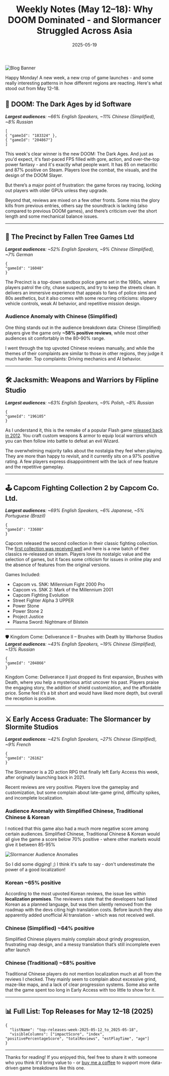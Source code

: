 ﻿---
title: "Weekly Notes (May 12–18): Why DOOM Dominated - and Slormancer Struggled Across Asia"
slug: "weekly-notes-2025-05-12"
date: "2025-05-19"
description: "Fast-paced FPS, nostalgic Flash revivals, and ARPGs struggling to communicate - this week’s game releases reveal what players love and what drives them away"
tags: ["Weekly Notes", "Kingdom Come Deliverance II", "Steam", "New Releases", "Game Reviews", "Localization", "Audience Analysis", "DOOM The Dark Ages", "The Slormancer", "Early Access", "Regional Reception"]
image: "https://media.githubusercontent.com/media/NiklasBorglund/niklasnotes-blog/main/posts/weekly-notes-2025-05-12/hero.jpg"
---

![Blog Banner](./hero.jpg)

Happy Monday! A new week, a new crop of game launches - and some really interesting patterns in how different regions are reacting. Here's what stood out from May 12–18.

## 🔫 DOOM: The Dark Ages by id Software
***Largest audiences**: ~66% English Speakers, ~11% Chinese (Simplified), ~8% Russian*

```condensedgamecard-grid
[
{ "gameId": "183324" },
{ "gameId": "204867"}
]
```

This week's clear winner is the new DOOM: The Dark Ages.
And just as you'd expect, it's fast-paced FPS filled with gore, action, and over-the-top power fantasy - and it's exactly what people want. It has 85 on metacritic and 87% positive on Steam.
Players love the combat, the visuals, and the design of the DOOM Slayer.

But there’s a major point of frustration: the game forces ray tracing, locking out players with older GPUs unless they upgrade.

Beyond that, reviews are mixed on a few other fronts. Some miss the glory kills from previous entries, others say the soundtrack is lacking (also compared to previous DOOM games), and there’s criticism over the short length and some mechanical balance issues.

---

## 🚓 The Precinct by Fallen Tree Games Ltd
***Largest audiences**: ~52% English Speakers, ~9% Chinese (Simplified), ~7% German*

```condensedgamecard
{
"gameId": "16048"
}
```

The Precinct is a top-down sandbox police game set in the 1980s, where players patrol the city, chase suspects, and try to keep the streets clean.
It delivers an immersive experience that appeals to fans of police sims and 80s aesthetics, but it also comes with some recurring criticisms: slippery vehicle controls, weak AI behavior, and repetitive mission design.

### Audience Anomaly with Chinese (Simplified)

One thing stands out in the audience breakdown data: Chinese (Simplified) players give the game only **~58% positive reviews**, while most other audiences sit comfortably in the 80–90% range.

I went through the top upvoted Chinese reviews manually, and while the themes of their complaints are similar to those in other regions, they judge it much harder. Top complaints: Driving mechanics and AI behavior.

---

## 🛠️ Jacksmith: Weapons and Warriors by Flipline Studio
***Largest audiences**: ~63% English Speakers, ~9% Polish, ~8% Russian*

```condensedgamecard
{
"gameId": "196105"
}
```

As I understand it, this is the remake of a popular Flash game [released back in 2012](https://jacksmithgame.io/).
You craft custom weapons & armor to equip local warriors which you can then follow into battle to defeat an evil Wizard.

The overwhelming majority talks about the nostalgia they feel when playing. They are more than happy to revisit, and it currently sits on a 97% positive rating.
A few players express disappointment with the lack of new feature and the repetitive gameplay.


---

## 🕹️ Capcom Fighting Collection 2 by Capcom Co. Ltd.
***Largest audiences**: ~69% English Speakers, ~6% Japanese, ~5% Portuguese (Brazil)*

```condensedgamecard
{
"gameId": "33608"
}
```

Capcom released the second collection in their classic fighting collection. The [first collection was received well](https://niklasnotes.com/dashboard/game/70581/capcom_fighting_collection) and here is a new batch of their classics re-released on steam.
Players love its nostalgic value and the selection of games, but it faces some criticism for issues in online play and the absence of features from the original versions.

Games Included:
* Capcom vs. SNK: Millennium Fight 2000 Pro
* Capcom vs. SNK 2: Mark of the Millennium 2001
* Capcom Fighting Evolution
* Street Fighter Alpha 3 UPPER
* Power Stone
* Power Stone 2
* Project Justice
* Plasma Sword: Nightmare of Bilstein

---


🛡️ Kingdom Come: Deliverance II – Brushes with Death by Warhorse Studios
***Largest audiences**: ~43% English Speakers, ~19% Chinese (Simplified), ~13% Russian*

```condensedgamecard
{
"gameId": "204866"
}
```

Kingdom Come: Deliverance II just dropped its first expansion, Brushes with Death, where you help a mysterious artist uncover his past.
Players praise the engaging story, the addition of shield customization, and the affordable price. Some feel it’s a bit short and would have liked more depth, but overall the reception is positive.

---


## ⚔️ Early Access Graduate: The Slormancer by Slormite Studios
***Largest audiences**: ~42% English Speakers, ~27% Chinese (Simplified), ~9% French*

```condensedgamecard
{
"gameId": "26162"
}
```

The Slormancer is a 2D action RPG that finally left Early Access this week, after originally launching back in 2021.

Recent reviews are very positive. Players love the gameplay and customization, but some complain about late-game grind, difficulty spikes, and incomplete localization.

### Audience Anomaly with Simplified Chinese, Traditional Chinese & Korean

I noticed that this game also had a much more negative score among certain audiences.
Simplified Chinese, Traditional Chinese & Korean would all give the game a score below 70% positive - where other markets would give it between 85-95%

![Slormancer Audience Anomalies](./slormancer-audience-anomalies.png)

So I did some digging! ;) I think it's safe to say - don't underestimate the power of a good localization!

### Korean ~65% positive
According to the most upvoted Korean reviews, the issue lies within **localization promises**.
The reviewers state that the developers had listed Korean as a planned language, but was then silently removed from the roadmap with the devs citing high translation costs.
Before launch they also apparently added unofficial AI translation - which was not received well.

### Chinese (Simplified) ~64% positive
Simplified Chinese players mainly complain about grindy progression, frustrating map design, and a messy translation that’s still incomplete even after launch

### Chinese (Traditional) ~68% positive
Traditional Chinese players do not mention localization much at all from the reviews I checked. They mainly seem to complain about excessive grind, maze-like maps, and a lack of clear progression systems.
Some also write that the game spent too long in Early Access with too little to show for it.

---

## 📊 Full List: Top Releases for May 12–18 (2025)

```customlist
{
  "listName": "top-releases-week-2025-05-12_to_2025-05-18",
  "visibleColumns": ["impactScore", "index", "positivePercentageScore", "totalReviews", "estPlayTime", "age"]
}
```

---

Thanks for reading!
If you enjoyed this, feel free to share it with someone who you think it'd bring value to - or [buy me a coffee](https://buymeacoffee.com/niklasnotes) to support more data-driven game breakdowns like this one.
